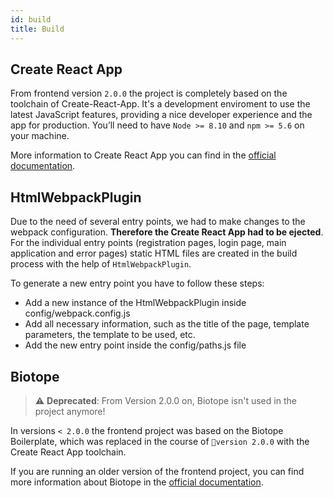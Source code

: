 ```yaml
---
id: build
title: Build
---
```


## Create React App

From frontend version `2.0.0` the project is completely based on the toolchain of Create-React-App.
It's a development enviroment to use the latest JavaScript features, providing a nice developer experience and the app for production.
You’ll need to have `Node >= 8.10` and `npm >= 5.6` on your machine.

More information to Create React App you can find in the [official documentation](https://create-react-app.dev/docs/documentation-intro).


## HtmlWebpackPlugin

Due to the need of several entry points, we had to make changes to the webpack configuration. **Therefore the Create React App had to be ejected**.
For the individual entry points (registration pages, login page, main application and error pages) static HTML files are created in the build process with the help of `HtmlWebpackPlugin`.

To generate a new entry point you have to follow these steps:

- Add a new instance of the HtmlWebpackPlugin inside config/webpack.config.js
- Add all necessary information, such as the title of the page, template parameters, the template to be used, etc.
- Add the new entry point inside the config/paths.js file




## Biotope

> ⚠️ **Deprecated**: From Version 2.0.0 on, Biotope isn't used in the project anymore!

In versions `< 2.0.0` the frontend project was based on the Biotope Boilerplate, which was replaced in the course of `version 2.0.0` with the Create React App toolchain.

If you are running an older version of the frontend project, you can find more information about Biotope in the [official documentation](https://boilerplate.biotope.sh/).